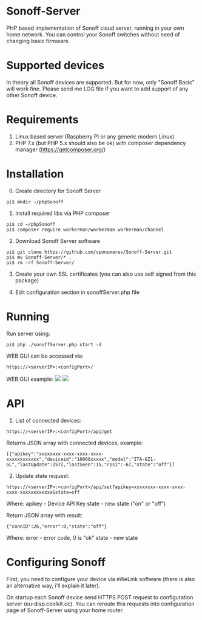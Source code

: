 # Sonoff-Server
PHP based implementation of Sonoff cloud server, running in your own home network.
You can control your Sonoff switches without need of changing basic firmware.

# Supported devices
In theory all Sonoff devices are supported.
But for now, only "Sonoff Basic" will work fine.
Please send me LOG file if you want to add support of any other Sonoff device.

# Requirements
1) Linux based server (Raspberry PI or any generic modern Linux)
2) PHP 7.x (but PHP 5.x should also be ok) with composer dependency manager (https://getcomposer.org/)

# Installation
0) Create directory for Sonoff Server
```
pi$ mkdir ~/phpSonoff
```
1) Install required libs via PHP composer
```pi$ mkdir ~/phpSonoff
pi$ cd ~/phpSonoff
pi$ composer require workerman/workerman workerman/channel
```
2) Download Sonoff Server software
```
pi$ git clone https://github.com/vponomarev/Sonoff-Server.git
pi$ mv Sonoff-Server/* .
pi$ rm -rf Sonoff-Server/
```
3) Create your own SSL certificates (you can also use self signed from this package)

4) Edit configuration section in sonoffServer.php file

# Running
Run server using:
```
pi$ php ./sonoffServer.php start -d
```
WEB GUI can be accessed via:
```
https://<serverIP>:<configPort>/
```
WEB GUI example:
![](https://github.com/vponomarev/Sonoff-Server/blob/master/doc/Sonoff-Server-GUI.PNG)
![](https://github.com/vponomarev/Sonoff-Server/blob/master/doc/Sonoff-Server-GUI2.PNG)

# API
1) List of connected devices:
```
https://<serverIP>:<configPort>/api/get
```
Returns JSON array with connected devices, example:
```
[{"apikey":"xxxxxxxx-xxxx-xxxx-xxxx-xxxxxxxxxxxx","deviceid":"10000xxxxx","model":"ITA-GZ1-GL","lastUpdate":2572,"lastSeen":15,"rssi":-67,"state":"off"}]
```

2) Update state request:
```
https://<serverIP>:<configPort>/api/set?apikey=xxxxxxxx-xxxx-xxxx-xxxx-xxxxxxxxxxxx&state=off
```
Where:
apikey - Device API Key
state - new state ("on" or "off")

Return JSON array with result:
```
{"connID":26,"error":0,"state":"off"}
```
Where:
error - error code, 0 is "ok"
state - new state

# Configuring Sonoff
First, you need to configure your device via eWeLink software (there is also an alternative way, i'll explain it later).

On startup each Sonoff device send HTTPS POST request to configuration server (eu-disp.coolkit.cc).
You can reroute this requests into configuration page of Sonoff-Server using your home router.


